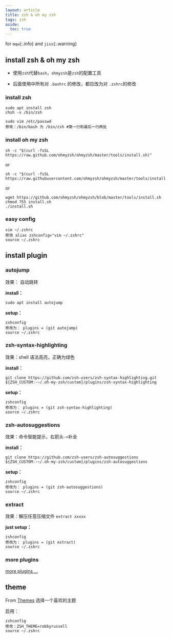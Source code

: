 ```yaml
---
layout: article
title: zsh & oh my zsh
tags: zsh
aside:
  toc: true
---
```


for `mqw`{:.info} and `jiss`{:.warning}


## install zsh & oh my zsh

- 使用`zsh`代替`bash`，`ohmyzsh`是`zsh`的配置工具

- 后面使用中所有对 `.bashrc` 的修改，都应改为对 `.zshrc`的修改

### install zsh

```shell
sudo apt install zsh
chsh -s /bin/zsh
```

```shell
sudo vim /etc/passwd
修改：/bin/bash 为 /bin/zsh #第一行和最后一行两处
```

### install oh my zsh

```shell
sh -c "$(curl -fsSL https://raw.github.com/ohmyzsh/ohmyzsh/master/tools/install.sh)"
```

or

```shell
sh -c "$(curl -fsSL https://raw.githubusercontent.com/ohmyzsh/ohmyzsh/master/tools/install.sh)"
```

or

```shell
wget https://github.com/ohmyzsh/ohmyzsh/blob/master/tools/install.sh
chmod 755 install.sh
./install.sh
```

### easy config

```shell
vim ~/.zshrc
修改 alias zshconfig="vim ~/.zshrc"
source ~/.zshrc
```

## install plugin

### autojump

效果： 自动跳转

**install：**

```shell
sudo apt install autojump
```

**setup：**

```shell
zshconfig
修改为： plugins = (git autojump)
source ~/.zshrc
```

### zsh-syntax-highlighting

效果：shell 语法高亮，正确为绿色

**install：**

```shell
git clone https://github.com/zsh-users/zsh-syntax-highlighting.git ${ZSH_CUSTOM:-~/.oh-my-zsh/custom}/plugins/zsh-syntax-highlighting
```

**setup：**

```shell
zshconfig
修改为： plugins = (git zsh-syntax-highlighting)
source ~/.zshrc
```

### zsh-autosuggestions

效果：命令智能提示，右箭头`->`补全

**install：**

```shell
git clone https://github.com/zsh-users/zsh-autosuggestions ${ZSH_CUSTOM:-~/.oh-my-zsh/custom}/plugins/zsh-autosuggestions
```

**setup：**

```shell
zshconfig
修改为： plugins = (git zsh-autosuggestions)
source ~/.zshrc
```

### extract

效果：解压任意压缩文件 `extract xxxxx`

**just setup：**

```shell
zshconfig
修改为： plugins = (git extract)
source ~/.zshrc
```

### more plugins

[more plugins ...](https://github.com/ohmyzsh/ohmyzsh/wiki/Plugins-Overview)

## theme

From [Themes](https://github.com/ohmyzsh/ohmyzsh/wiki/Themes) 选择一个喜欢的主题

启用：

```shell
zshconfig
修改：ZSH_THEME=robbyrussell
source ~/.zshrc
```
